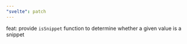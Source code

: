 ```yaml
---
"svelte": patch
---
```


feat: provide `isSnippet` function to determine whether a given value is a snippet
